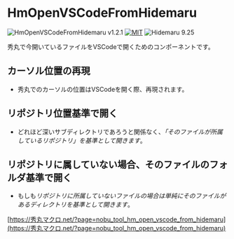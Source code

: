 # HmOpenVSCodeFromHidemaru

![HmOpenVSCodeFromHidemaru v1.2.1](https://img.shields.io/badge/HmOpenVSCodeFromHidemaru-v1.2.1-6479ff.svg)
[![MIT](https://img.shields.io/badge/license-MIT-blue.svg?style=flat)](LICENSE)
![Hidemaru 9.25](https://img.shields.io/badge/Hidemaru-v9.25-6479ff.svg)

秀丸で今開いているファイルをVSCodeで開くためのコンポーネントです。

## カーソル位置の再現</h4>
- 秀丸でのカーソルの位置はVSCodeを開く際、再現されます。

## リポジトリ位置基準で開く
- どれほど深いサブディレクトリであろうと関係なく、*「そのファイルが所属しているリポジトリ」を基準として開きます*。

## リポジトリに属していない場合、そのファイルのフォルダ基準で開く
- もしも*リポジトリに所属していないファイルの場合は単純にそのファイルがあるディレクトリを基準として開きます*。


[https://秀丸マクロ.net/?page=nobu_tool_hm_open_vscode_from_hidemaru](https://秀丸マクロ.net/?page=nobu_tool_hm_open_vscode_from_hidemaru)

